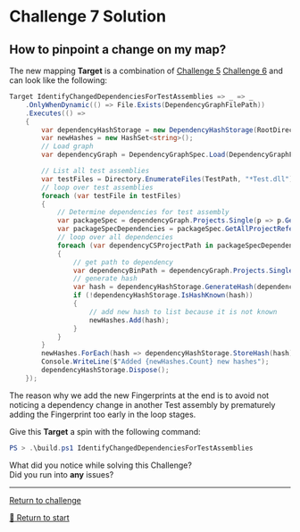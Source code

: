 # Challenge 7 Solution

## How to pinpoint a change on my map?

The new mapping **Target** is a combination of [Challenge 5](../challenge5.md) [Challenge 6](../challenge6.md) and can look like the following:

```csharp
Target IdentifyChangedDependenciesForTestAssemblies => _ => _
    .OnlyWhenDynamic(() => File.Exists(DependencyGraphFilePath))
    .Executes(() =>
    {
        var dependencyHashStorage = new DependencyHashStorage(RootDirectory);
        var newHashes = new HashSet<string>();
        // Load graph
        var dependencyGraph = DependencyGraphSpec.Load(DependencyGraphFilePath);

        // List all test assemblies
        var testFiles = Directory.EnumerateFiles(TestPath, "*Test.dll");
        // loop over test assemblies
        foreach (var testFile in testFiles)
        {
            // Determine dependencies for test assembly
            var packageSpec = dependencyGraph.Projects.Single(p => p.GetBinPath() == testFile);
            var packageSpecDependencies = packageSpec.GetAllProjectReferences(dependencyGraph);
            // loop over all dependencies
            foreach (var dependencyCSProjectPath in packageSpecDependencies)
            { 
                // get path to dependency
                var dependencyBinPath = dependencyGraph.Projects.Single(p => p.FilePath == dependencyCSProjectPath).GetBinPath();
                // generate hash
                var hash = dependencyHashStorage.GenerateHash(dependencyBinPath);
                if (!dependencyHashStorage.IsHashKnown(hash))
                {
                    // add new hash to list because it is not known
                    newHashes.Add(hash);
                }
            }
        }
        newHashes.ForEach(hash => dependencyHashStorage.StoreHash(hash));
        Console.WriteLine($"Added {newHashes.Count} new hashes");
        dependencyHashStorage.Dispose();
    });
```

The reason why we add the new Fingerprints at the end is to avoid not noticing a dependency change in another Test assembly by prematurely adding the Fingerprint too early in the loop stages.

Give this **Target** a spin with the following command:

```powershell
PS > .\build.ps1 IdentifyChangedDependenciesForTestAssemblies
```

What did you notice while solving this Challenge?  
Did you run into **any** issues?

---------------------------------------
[Return to challenge](../challenge7.md)

[🚦 Return to start](../start.md)